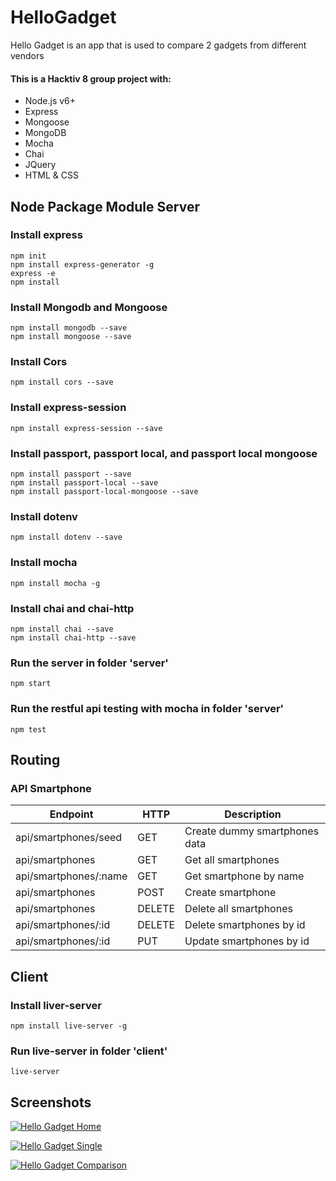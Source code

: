 # HelloGadget

Hello Gadget is an app that is used to compare 2 gadgets from different vendors

#### This is a Hacktiv 8 group project with:
- Node.js v6+
- Express
- Mongoose
- MongoDB
- Mocha
- Chai
- JQuery
- HTML & CSS

## Node Package Module Server

### Install express

```
npm init
npm install express-generator -g
express -e
npm install
```

### Install Mongodb and Mongoose

```
npm install mongodb --save
npm install mongoose --save
```

### Install Cors

```
npm install cors --save 
```

### Install express-session

```
npm install express-session --save
```

### Install passport, passport local, and passport local mongoose

```
npm install passport --save
npm install passport-local --save
npm install passport-local-mongoose --save
```

### Install dotenv

```
npm install dotenv --save
```

### Install mocha

```
npm install mocha -g
```

### Install chai and chai-http

```
npm install chai --save
npm install chai-http --save
```

### Run the server in folder 'server'

```
npm start
```

### Run the restful api testing with mocha in folder 'server'

```
npm test
```

## Routing

### API Smartphone

| Endpoint              | HTTP      | Description                       |
| ----------            | -----     | ------------                      |
| api/smartphones/seed  | GET       | Create dummy smartphones data     |
| api/smartphones       | GET       | Get all smartphones               |
| api/smartphones/:name | GET       | Get smartphone by name            |
| api/smartphones       | POST      | Create smartphone                 |
| api/smartphones       | DELETE    | Delete all smartphones            |
| api/smartphones/:id   | DELETE    | Delete smartphones by id          |
| api/smartphones/:id   | PUT       | Update smartphones by id          |


## Client

### Install liver-server

```
npm install live-server -g
```

### Run live-server in folder 'client'

```
live-server
```

## Screenshots

[![Hello Gadget Home](http://i.imgur.com/EHtz4BS.png "Hello Gadget Home")](http://i.imgur.com/EHtz4BS.png "Hello Gadget Home")

[![Hello Gadget Single](http://i.imgur.com/WVlFBpM.png "Hello Gadget Single")](http://i.imgur.com/WVlFBpM.png "Hello Gadget Single")

[![Hello Gadget Comparison](http://i.imgur.com/VCEQdAv.png "Hello Gadget Comparison")](http://i.imgur.com/VCEQdAv.png "Hello Gadget Comparison")